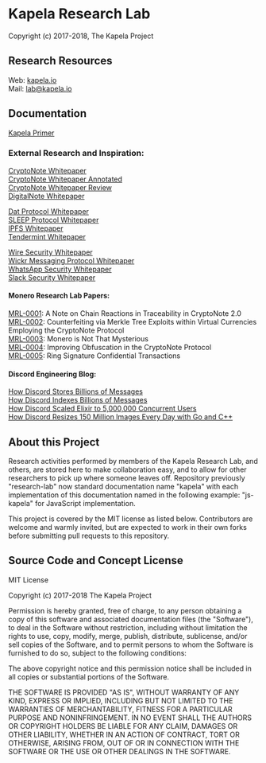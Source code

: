 # Kapela Research Lab

Copyright (c) 2017-2018, The Kapela Project

## Research Resources

Web: [kapela.io](http://kapela.io)  
Mail: [lab@kapela.io](mailto:lab@kapela.io)  

## Documentation

[Kapela Primer](PRIMER.md)

### External Research and Inspiration: <br>
[CryptoNote Whitepaper](whitepapers/cryptonote_whitepaper.pdf)<br>
[CryptoNote Whitepaper Annotated](whitepapers/cryptonote_whitepaper_annotated.pdf)<br>
[CryptoNote Whitepaper Review](whitepapers/cryptonote_whitepaper_review.pdf)<br>
[DigitalNote Whitepaper](whitepapers/digitalnote_whitepaper.pdf)<br>

[Dat Protocol Whitepaper](whitepapers/dat_whitepaper.pdf)<br>
[SLEEP Protocol Whitepaper](whitepapers/sleep_whitepaper.pdf)<br>
[IPFS Whitepaper](whitepapers/ipfs_whitepaper.pdf)<br>
[Tendermint Whitepaper](whitepapers/tendermint_whitepaper.pdf)<br>

[Wire Security Whitepaper](whitepapers/wire_security_whitepaper.pdf)<br>
[Wickr Messaging Protocol Whitepaper](whitepapers/wickr_whitepaper.pdf)<br>
[WhatsApp Security Whitepaper](whitepapers/whatsapp_security_whitepaper.pdf)<br>
[Slack Security Whitepaper](whitepapers/slack_security_whitepaper.pdf)<br>

#### Monero Research Lab Papers: <br>
[MRL-0001](https://lab.getmonero.org/pubs/MRL-0001.pdf): A Note on Chain Reactions in Traceability in CryptoNote 2.0 <br>
[MRL-0002](https://lab.getmonero.org/pubs/MRL-0002.pdf): Counterfeiting via Merkle Tree Exploits within Virtual Currencies Employing the CryptoNote Protocol <br>
[MRL-0003](https://lab.getmonero.org/pubs/MRL-0003.pdf): Monero is Not That Mysterious <br>
[MRL-0004](https://lab.getmonero.org/pubs/MRL-0004.pdf): Improving Obfuscation in the CryptoNote Protocol <br>
[MRL-0005](https://lab.getmonero.org/pubs/MRL-0005.pdf): Ring Signature Confidential Transactions <br>

#### Discord Engineering Blog: <br>
[How Discord Stores Billions of Messages](https://blog.discordapp.com/how-discord-stores-billions-of-messages-7fa6ec7ee4c7) <br>
[How Discord Indexes Billions of Messages](https://blog.discordapp.com/how-discord-indexes-billions-of-messages-e3d5e9be866f) <br>
[How Discord Scaled Elixir to 5,000,000 Concurrent Users](https://blog.discordapp.com/scaling-elixir-f9b8e1e7c29b) <br>
[How Discord Resizes 150 Million Images Every Day with Go and C++](https://blog.discordapp.com/how-discord-resizes-150-million-images-every-day-with-go-and-c-c9e98731c65d) <br>


## About this Project

Research activities performed by members of the Kapela Research Lab, and others, are stored here to make collaboration easy, and to allow for other researchers to pick up where someone leaves off. Repository previously "research-lab" now standard documentation name "kapela" with each implementation of this documentation named in the following example: "js-kapela" for JavaScript implementation.

This project is covered by the MIT license as listed below. Contributors are welcome and warmly invited, but are expected to work in their own forks before submitting pull requests to this repository.

## Source Code and Concept License

MIT License

Copyright (c) 2017-2018 The Kapela Project

Permission is hereby granted, free of charge, to any person obtaining a copy of this software and associated documentation files (the "Software"), to deal in the Software without restriction, including without limitation the rights to use, copy, modify, merge, publish, distribute, sublicense, and/or sell copies of the Software, and to permit persons to whom the Software is furnished to do so, subject to the following conditions:

The above copyright notice and this permission notice shall be included in all copies or substantial portions of the Software.

THE SOFTWARE IS PROVIDED "AS IS", WITHOUT WARRANTY OF ANY KIND, EXPRESS OR IMPLIED, INCLUDING BUT NOT LIMITED TO THE WARRANTIES OF MERCHANTABILITY, FITNESS FOR A PARTICULAR PURPOSE AND NONINFRINGEMENT. IN NO EVENT SHALL THE AUTHORS OR COPYRIGHT HOLDERS BE LIABLE FOR ANY CLAIM, DAMAGES OR OTHER LIABILITY, WHETHER IN AN ACTION OF CONTRACT, TORT OR OTHERWISE, ARISING FROM, OUT OF OR IN CONNECTION WITH THE SOFTWARE OR THE USE OR OTHER DEALINGS IN THE SOFTWARE.
